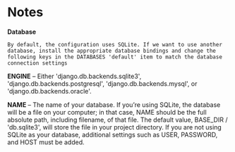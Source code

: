 # Notes

**Database**

`By default, the configuration uses SQLite. If we want to use another database, install the appropriate database bindings and change the following keys in the DATABASES 'default' item to match the database connection settings`

**ENGINE** – Either 'django.db.backends.sqlite3', 'django.db.backends.postgresql', 'django.db.backends.mysql', or 'django.db.backends.oracle'.


**NAME** – The name of your database. If you’re using SQLite, the database will be a file on your computer; in that case, NAME should be the full absolute path, including filename, of that file. The default value, BASE_DIR / 'db.sqlite3', will store the file in your project directory.
If you are not using SQLite as your database, additional settings such as USER, PASSWORD, and HOST must be added.

